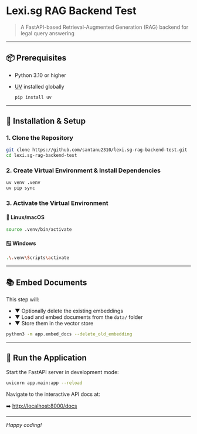 # Lexi.sg RAG Backend Test

> A FastAPI-based Retrieval-Augmented Generation (RAG) backend for legal query answering

&#x20;

---

## 📦 Prerequisites

- Python 3.10 or higher
- [UV](https://github.com/astral-sh/uv) installed globally

  ```bash
  pip install uv
  ```

---

## 🔧 Installation & Setup

### 1. Clone the Repository

```bash
git clone https://github.com/santanu2310/lexi.sg-rag-backend-test.git
cd lexi.sg-rag-backend-test
```

### 2. Create Virtual Environment & Install Dependencies

```bash
uv venv .venv
uv pip sync
```

### 3. Activate the Virtual Environment

#### 🐧 Linux/macOS

```bash
source .venv/bin/activate
```

#### 🪟 Windows

```bash
.\.venv\Scripts\activate
```

---

## 📚 Embed Documents

This step will:

- ▼ Optionally delete the existing embeddings
- ▼ Load and embed documents from the `data/` folder
- ▼ Store them in the vector store

```bash
python3 -m app.embed_docs --delete_old_embedding
```

---

## 🏃 Run the Application

Start the FastAPI server in development mode:

```bash
uvicorn app.main:app --reload
```

Navigate to the interactive API docs at:

➡️ [http://localhost:8000/docs](http://localhost:8000/docs)

---


_Happy coding!_